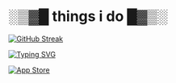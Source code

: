 # ░▒▓█ things i do █▓▒░

[![GitHub Streak](https://streak-stats.demolab.com?user=fsecgin&theme=violet-dark&hide_border=true&date_format=M%20j%5B%2C%20Y%5D&fire=EB08A7)](https://git.io/streak-stats)

[![Typing SVG](https://readme-typing-svg.demolab.com?font=Fira+Code&pause=1000&color=FF00C6&width=435&lines=root%40sarjrehberi)](https://git.io/typing-svg)

[![App Store](https://img.shields.io/badge/App_Store-0D96F6?style=for-the-badge&logo=app-store&logoColor=white)](https://apps.apple.com/tr/app/%C5%9Farj-rehberi/id6460976500?l=tr)
